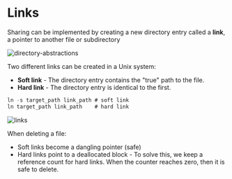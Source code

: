 # Links
Sharing can be implemented by creating a new directory entry called a **link**, a pointer to another file or subdirectory

![directory-abstractions](directory-abstractions.png)

Two different links can be created in a Unix system:
* **Soft link** - The directory entry contains the "true" path to the file.
* **Hard link** - The directory entry is identical to the first.

```c
ln -s target_path link_path # soft link
ln target_path link_path    # hard link
```

![links](links.png)

When deleting a file:
* Soft links become a dangling pointer (safe)
* Hard links point to a deallocated block - To solve this, we keep a reference count for hard links. When the counter reaches zero, then it is safe to delete.

